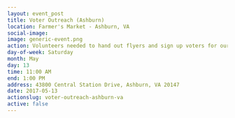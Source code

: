 ```yaml
---
layout: event_post
title: Voter Outreach (Ashburn)
location: Farmer's Market - Ashburn, VA
social-image:
image: generic-event.png
action: Volunteers needed to hand out flyers and sign up voters for our mailing list.
day-of-week: Saturday
month: May
day: 13
time: 11:00 AM
end: 1:00 PM
address: 43800 Central Station Drive, Ashburn, VA 20147
date: 2017-05-13
actionslug: voter-outreach-ashburn-va
active: false
---
```

